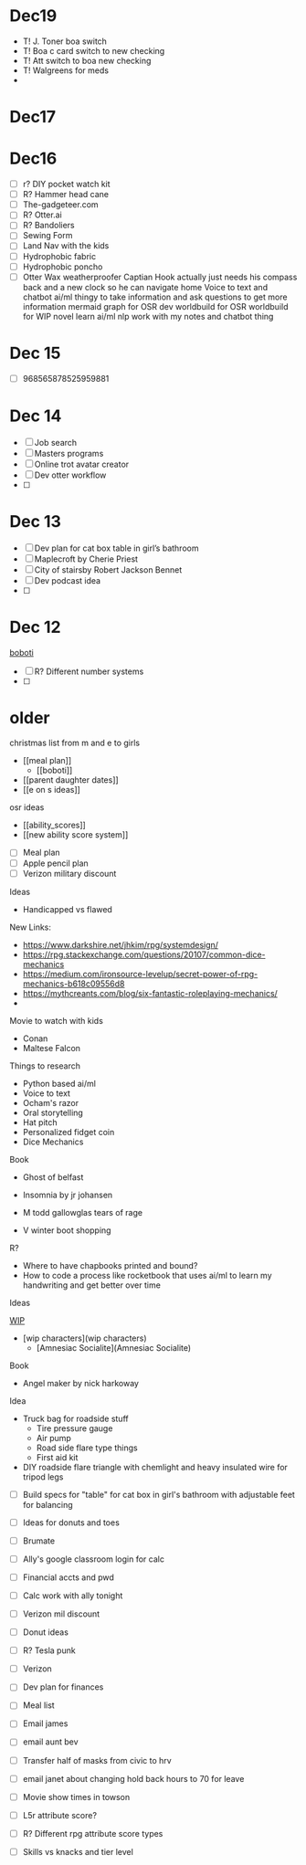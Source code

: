 
# Dec19
-  T! J. Toner boa switch
- T! Boa c card switch to new checking
- T! Att switch to boa new checking
- T! Walgreens for meds
- 

# Dec17


# Dec16
- [ ] r?  DIY pocket watch kit
- [ ]  R? Hammer head cane
- [ ] The-gadgeteer.com
- [ ] R? Otter.ai
- [ ] R? Bandoliers 
- [ ] Sewing Form
- [ ] Land Nav with the kids
- [ ] Hydrophobic fabric
- [ ] Hydrophobic poncho
- [ ] Otter Wax weatherproofer
Captian Hook actually just needs his compass back and a new clock so he can navigate home
Voice to text and chatbot ai/ml thingy to take information and ask questions to get more information
mermaid graph for OSR dev
worldbuild for OSR
worldbuild for WIP novel
learn ai/ml
nlp work with my notes and chatbot thing

# Dec 15
- [ ] 968565878525959881

# Dec 14
- [ ] Job search
- [ ] Masters programs
- [ ] Online trot avatar creator
- [ ] Dev otter workflow
- [ ] 

# Dec 13
- [ ] Dev plan for cat box table in girl’s bathroom
- [ ] Maplecroft by Cherie Priest 
- [ ] City of stairsby Robert Jackson Bennet
- [ ] Dev podcast idea
- [ ] 


# Dec 12
[boboti](boboti.md)
- [ ] R? Different number systems
- [ ] 

# older
christmas list from m and e to girls
- [[meal plan]]
	- [[boboti]]
- [[parent daughter dates]]
- [[e on s ideas]]

osr ideas
- [[ability_scores]]
- [[new ability score system]]

- [ ] Meal plan
- [ ] Apple pencil plan
- [ ] Verizon military discount

Ideas
- Handicapped vs flawed

New Links:
- https://www.darkshire.net/jhkim/rpg/systemdesign/
- https://rpg.stackexchange.com/questions/20107/common-dice-mechanics
- https://medium.com/ironsource-levelup/secret-power-of-rpg-mechanics-b618c09556d8
- https://mythcreants.com/blog/six-fantastic-roleplaying-mechanics/
- 

Movie to watch with kids
- Conan
- Maltese Falcon

Things to research
- Python based ai/ml
- Voice to text
- Ocham's razor
- Oral storytelling 
- Hat pitch
- Personalized fidget coin
- Dice Mechanics

Book
- Ghost of belfast
- Insomnia by jr johansen
- M todd gallowglas tears of rage

-   V winter boot shopping

R?

-   Where to have chapbooks printed and bound?
-   How to code a process like rocketbook that uses ai/ml to learn my handwriting and get better over time

Ideas

[WIP](WIP)

-   [wip characters](wip characters)
    -   [Amnesiac Socialite](Amnesiac Socialite)

Book

-   Angel maker by nick harkoway

Idea
- Truck bag for roadside stuff
	- Tire pressure gauge
	- Air pump
	- Road side flare type things
	- First aid kit
- DIY roadside flare triangle with chemlight and heavy insulated wire for tripod legs

- [ ] Build specs for "table" for cat box in girl's bathroom with adjustable feet for balancing
- [ ] Ideas for donuts and toes
- [ ] Brumate
- [ ] Ally's google classroom login for calc
- [ ] Financial accts and pwd
- [ ] Calc work with ally tonight

- [ ] Verizon mil discount
- [ ] Donut ideas

- [ ] R? Tesla punk

- [ ] Verizon
- [ ] Dev plan for finances
- [ ] Meal list
- [ ] Email james
- [ ] email aunt bev
- [ ] Transfer half of masks from civic to hrv
- [ ] email janet about changing hold back hours to 70 for leave

- [ ] Movie show times in towson
- [ ] L5r attribute score?
- [ ] R? Different rpg attribute score types
- [ ] Skills vs knacks and tier level
